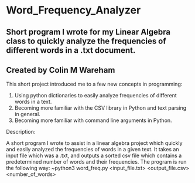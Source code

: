 # Word_Frequency_Analyzer
Short program I wrote for my Linear Algebra class to quickly analyze the frequencies of different words in a .txt document.
---------------------------------------------------
 Created by Colin M Wareham
---------------------------------------------------
This short project introduced me to a few new concepts in programming:
1. Using python dictionaries to easily analyze frequencies of different words in a text.
2. Becoming more familiar with the CSV library in Python and text parsing in general.
3. Becoming more familiar with command line arguments in Python.

Description:

A short program I wrote to assist in a linear algebra project which quickly and easily analyzed the frequencies of words in a given text.
It takes an input file which was a .txt, and outputs a sorted csv file which contains a predetermined number of words and their frequencies.
The program is run the following way: ~python3 word_freq.py <input_file.txt> <output_file.csv> <number_of_words>

